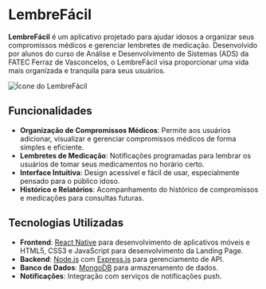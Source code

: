 # LembreFácil

**LembreFácil** é um aplicativo projetado para ajudar idosos a organizar seus compromissos médicos e gerenciar lembretes de medicação. Desenvolvido por alunos do curso de Análise e Desenvolvimento de Sistemas (ADS) da FATEC Ferraz de Vasconcelos, o LembreFácil visa proporcionar uma vida mais organizada e tranquila para seus usuários.

![Ícone do LembreFácil](https://raw.githubusercontent.com/seu-usuario/seu-repositorio/main/imagens/icone.svg) <!-- Substitua com o caminho correto para o ícone SVG -->

## Funcionalidades

- **Organização de Compromissos Médicos**: Permite aos usuários adicionar, visualizar e gerenciar compromissos médicos de forma simples e eficiente.
- **Lembretes de Medicação**: Notificações programadas para lembrar os usuários de tomar seus medicamentos no horário certo.
- **Interface Intuitiva**: Design acessível e fácil de usar, especialmente pensado para o público idoso.
- **Histórico e Relatórios**: Acompanhamento do histórico de compromissos e medicações para consultas futuras.

## Tecnologias Utilizadas

- **Frontend**: [React Native](https://reactnative.dev/) para desenvolvimento de aplicativos móveis e HTML5, CSS3 e JavaScript para desenvolvimento da Landing Page.
- **Backend**: [Node.js](https://nodejs.org/) com [Express.js](https://expressjs.com/) para gerenciamento de API.
- **Banco de Dados**: [MongoDB](https://www.mongodb.com/) para armazenamento de dados.
- **Notificações**: Integração com serviços de notificações push.





